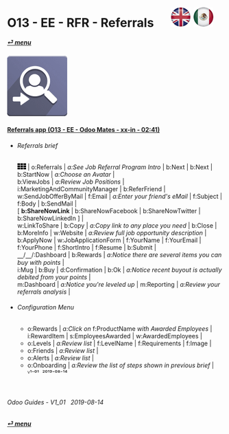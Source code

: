 # O13 - EE - RFR - Referrals &nbsp;&nbsp;&nbsp;&nbsp; [![en-uk](/doc/img/flg/en-uk-flg-btn-sml.png)](/en-uk/o13/ee/rfr/en-uk-o13-ee-rfr-guides.md) [ ![es-mx](/doc/img/flg/es-mx-flg-btn-sml.png)](/es-mx/o13/ee/rfr/es-mx-o13-ee-rfr-guides.md)
#### [_&#x23CE; menu_](/en-uk/o13/ee/en-uk-o13-ee-guides-menu.md "Back to EE menu")  
### ![rfr](/doc/img/app/big/rfr.png)
[ⱽ¹²³⁴⁵⁶⁷⁸⁹⁰⁻]: # (ⱽ¹²³⁴⁵⁶⁷⁸⁹⁰⁻)

#### [Referrals app (O13 - EE - Odoo Mates - xx-in - 02:41)](https://youtube.com/embed/Pp_CMD7_D5Y?autoplay=1&start=0&end=147&rel=0)  

- ###### Referrals brief
  ![apps](/doc/img/apps.png) | o:Referrals | _a:See Job Referral Program Intro_ | b:Next | b:Next | b:StartNow | _a:Choose an Avatar_ |  
  b:ViewJobs | _a:Review Job Positions_ | i:MarketingAndCommunityManager | b:ReferFriend |  
  w:SendJobOfferByMail | f:Email | _a:Enter your friend's eMail_ | f:Subject | f:Body | b:SendMail |  
  \[ **b:ShareNowLink** | b:ShareNowFacebook | b:ShareNowTwitter | b:ShareNowLinkedIn ] |  
  w:LinkToShare | b:Copy | _a:Copy link to any place you need_ | b:Close |  
  b:MoreInfo | w:Website | _a:Review full job opportunity description_ |  
  b:ApplyNow | w:JobApplicationForm | f:YourName | f:YourEmail | f:YourPhone | f:ShortIntro | f:Resume | b:Submit |  
  &#x23BD;/&#x23BD;/:Dashboard | b:Rewards | _a:Notice there are several items you can buy with points_ |  
  i:Mug | b:Buy | d:Confirmation | b:Ok | _a:Notice recent buyout is actually debited from your points_ |  
  m:Dashboard | _a:Notice you're leveled up_ | m:Reporting | _a:Review your referrals analysis_ |  
- ###### Configuration Menu
  - o:Rewards | _a:Click on_ f:ProductName _with Awarded Employees_ |  
    i:RewardItem | s:EmployeesAwarded | w:AwardedEmployees |  
  - o:Levels | _a:Review list_ | f:LevelName | f:Requirements | f:Image |  
  - o:Friends | _a:Review list_ |  
  - o:Alerts | _a:Review list_ |  
  - o:Onboarding | _a:Review the list of steps shown in previous brief_ |  
ⱽ¹⁻⁰¹ &nbsp;²⁰¹⁹⁻⁰⁸⁻¹⁴

<br>

###### Odoo Guides - V1_01 &nbsp; 2019-08-14  
**[_&#x23CE; menu_](/en-uk/o13/ee/en-uk-o13-ee-guides-menu.md)**  
